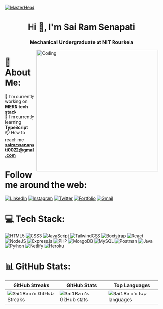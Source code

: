 [![MasterHead](https://repository-images.githubusercontent.com/588181932/e36ec678-7984-4cdd-8e4c-a3932772ff8e)](https://Sai1Ram.io)
<h1 align="center">Hi 👋, I'm Sai Ram Senapati</h1>
<h3 align="center">Mechanical Undergraduate at NIT Rourkela</h3>
<img align="right" alt="Coding" width="400" src="https://www.careerguide.com/career/wp-content/uploads/2020/03/full-stack-development.gif"/>

# 💫 About Me:
🔭 I’m currently working on **MERN tech stack**<br>🌱 I’m currently learning **TypeScript**<br>📫 How to reach me **sairamsenapati0022@gmail.com**<br>

# Follow me around the web:

<a href="https://www.linkedin.com/in/sai1ram/" target="_blank"><img src="https://img.shields.io/badge/-sai1ram-blue?style=flat-square&logo=Linkedin&logoColor=white&link=https://www.linkedin.com/in/sai1ram/" alt="LinkedIn"></a>
<a href="https://instagram.com/__sai_ram_senapati?igshid=ZDdkNTZiNTM=" target="_blank"><img src="https://img.shields.io/badge/-sai_ram_senapati-e4405f?style=flat-square&logo=Instagram&logoColor=white&link=https://instagram.com/__sai_ram_senapati?igshid=ZDdkNTZiNTM=" alt="Instagram"></a>
<a href="https://twitter.com/SaiRam00223" target="_blank"><img src="https://img.shields.io/badge/SaiRam00223-000000?style=flat-square&logo=Twitter&logoColor=blue&link=https://twitter.com/SaiRam00223" alt="Twitter"></a>
<a href="https://sairamsenapati.netlify.app/" target="_blank"><img src="https://img.shields.io/badge/sairamsenapati.com-0D4B89?style=flat-square&logo=React&logoColor=white&link=https://sairamsenapati.netlify.app/" alt="Portfolio"></a>
<a href="mailto:sairamsenapati0022@gmail.com" target="_blank"><img src="https://img.shields.io/badge/-sairam-d14836?style=flat-square&logo=Gmail&logoColor=white&link=mailto:sairamsenapati0022@gmail.com" alt="Gmail"></a>




# 💻 Tech Stack:
![HTML5](https://img.shields.io/badge/html5-%23E34F26.svg?style=plastic&logo=html5&logoColor=white) ![CSS3](https://img.shields.io/badge/css3-%231572B6.svg?style=plastic&logo=css3&logoColor=white) ![JavaScript](https://img.shields.io/badge/javascript-%23323330.svg?style=plastic&logo=javascript&logoColor=%23F7DF1E) ![TailwindCSS](https://img.shields.io/badge/tailwindcss-%2338B2AC.svg?style=plastic&logo=tailwind-css&logoColor=white) ![Bootstrap](https://img.shields.io/badge/bootstrap-%23563D7C.svg?style=plastic&logo=bootstrap&logoColor=white) ![React](https://img.shields.io/badge/react-%2320232a.svg?style=plastic&logo=react&logoColor=%2361DAFB) ![NodeJS](https://img.shields.io/badge/node.js-6DA55F?style=plastic&logo=node.js&logoColor=white) ![Express.js](https://img.shields.io/badge/express.js-%23404d59.svg?style=plastic&logo=express&logoColor=%2361DAFB) ![PHP](https://img.shields.io/badge/php-%23777BB4.svg?style=plastic&logo=php&logoColor=white) ![MongoDB](https://img.shields.io/badge/MongoDB-%234ea94b.svg?style=plastic&logo=mongodb&logoColor=white) ![MySQL](https://img.shields.io/badge/mysql-%2300f.svg?style=plastic&logo=mysql&logoColor=white) ![Postman](https://img.shields.io/badge/Postman-FF6C37?style=plastic&logo=postman&logoColor=white) ![Java](https://img.shields.io/badge/java-%23ED8B00.svg?style=plastic&logo=java&logoColor=white) ![Python](https://img.shields.io/badge/python-3670A0?style=plastic&logo=python&logoColor=ffdd54) ![Netlify](https://img.shields.io/badge/netlify-%23000000.svg?style=plastic&logo=netlify&logoColor=#00C7B7) ![Heroku](https://img.shields.io/badge/heroku-%23430098.svg?style=plastic&logo=heroku&logoColor=white)
# 📊 GitHub Stats:

GitHub Streaks | GitHub Stats | Top Languages |
| --- | --- | --- |
![Sai1Ram's GitHub Streaks](https://github-readme-streak-stats.herokuapp.com/?user=Sai1Ram&show_icons=true&title_color=f6c32c&icon_color=f6c32c&text_color=9f9f9f&bg_color=151515&count_private=true) | ![Sai1Ram's GitHub stats](https://github-readme-stats.vercel.app/api?username=Sai1Ram&show_icons=true&count_private=true) | ![Sai1Ram's top languages](https://github-readme-stats.vercel.app/api/top-langs/?username=Sai1Ram&show_icons=true&count_private=true&layout=compact) |
